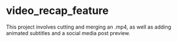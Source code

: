 # video_recap_feature

This project involves cutting and merging an .mp4, as well as adding animated subtitles and a social media post preview.
